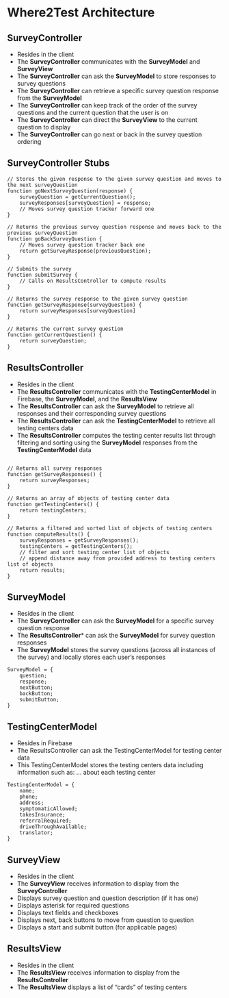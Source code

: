 # Where2Test Architecture 

## SurveyController
- Resides in the client
- The **SurveyController** communicates with the **SurveyModel** and **SurveyView**
- The **SurveyController** can ask the **SurveyModel** to store responses to survey questions
- The **SurveyController** can retrieve a specific survey question response from the **SurveyModel**
- The **SurveyController** can keep track of the order of the survey questions and the current question that the user is on
- The **SurveyController** can direct the **SurveyView** to the current question to display
- The **SurveyController** can go next or back in the survey question ordering

## SurveyController Stubs
```
// Stores the given response to the given survey question and moves to the next surveyQuestion
function goNextSurveyQuestion(response) {
	surveyQuestion = getCurrentQuestion();
	surveyResponses[surveyQuestion] = response;
	// Moves survey question tracker forward one
}

// Returns the previous survey question response and moves back to the previous surveyQuestion
function goBackSurveyQuestion {
	// Moves survey question tracker back one
	return getSurveyResponse(previousQuestion);
}

// Submits the survey 
function submitSurvey {
	// Calls on ResultsController to compute results
}

// Returns the survey response to the given survey question
function getSurveyResponse(surveyQuestion) {
	return surveyResponses[surveyQuestion]
}

// Returns the current survey question
function getCurrentQuestion() {
	return surveyQuestion;
}

```

## ResultsController
- Resides in the client 
- The **ResultsController** communicates with the **TestingCenterModel** in Firebase, the **SurveyModel**, and the **ResultsView**
- The **ResultsController** can ask the **SurveyModel** to retrieve all responses and their corresponding survey questions
- The **ResultsController** can ask the **TestingCenterModel** to retrieve all testing centers data
- The **ResultsController** computes the testing center results list through filtering and sorting using the **SurveyModel** responses from the **TestingCenterModel** data

```
 
// Returns all survey responses
function getSurveyResponses() {
	return surveyResponses;
}

// Returns an array of objects of testing center data
function getTestingCenters() {
	return testingCenters;
}

// Returns a filtered and sorted list of objects of testing centers
function computeResults() {
	surveyResponses = getSurveyResponses();
	testingCenters = getTestingCenters();
	// filter and sort testing center list of objects
	// append distance away from provided address to testing centers list of objects
	return results; 
}

```
## SurveyModel
- Resides in the client
- The **SurveyController** can ask the **SurveyModel** for a specific survey question response
- The **ResultsController*** can ask the **SurveyModel** for survey question responses
- The **SurveyModel** stores the survey questions (across all instances of the survey) and locally stores each user’s responses
```
SurveyModel = {
	question;
	response;
	nextButton;
	backButton;
	submitButton;
}
```

## TestingCenterModel
- Resides in Firebase
- The ResultsController can ask the TestingCenterModel for testing center data
- This TestingCenterModel stores the testing centers data including information such as: … about each testing center

```
TestingCenterModel = {
	name;
	phone;
	address;
	symptomaticAllowed;
	takesInsurance;
	referralRequired;
	driveThroughAvailable;
	translator;
}

```

## SurveyView
- Resides in the client
- The **SurveyView** receives information to display from the **SurveyController**
- Displays survey question and question description (if it has one)
- Displays asterisk for required questions
- Displays text fields and checkboxes 
- Displays next, back buttons to move from question to question
- Displays a start and submit button (for applicable pages)

## ResultsView
- Resides in the client
- The **ResultsView** receives information to display from the **ResultsController**
- The **ResultsView** displays a list of “cards” of testing centers
